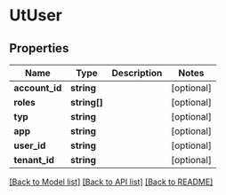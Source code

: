 # UtUser

## Properties
Name | Type | Description | Notes
------------ | ------------- | ------------- | -------------
**account_id** | **string** |  | [optional] 
**roles** | **string[]** |  | [optional] 
**typ** | **string** |  | [optional] 
**app** | **string** |  | [optional] 
**user_id** | **string** |  | [optional] 
**tenant_id** | **string** |  | [optional] 

[[Back to Model list]](../README.md#documentation-for-models) [[Back to API list]](../README.md#documentation-for-api-endpoints) [[Back to README]](../README.md)


